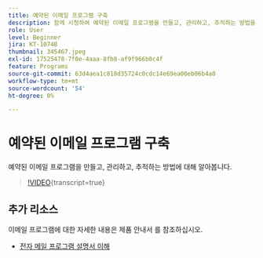 ```yaml
---
title: 예약된 이메일 프로그램 구축
description: 함께 시청하여 예약된 이메일 프로그램을 만들고, 관리하고, 추적하는 방법을 확인하십시오.
role: User
level: Beginner
jira: KT-10748
thumbnail: 345467.jpeg
exl-id: 17525478-7f0e-4aaa-8fb8-af9f966b0c4f
feature: Programs
source-git-commit: 63d4aea1c818d35724c0cdc14e69ea00eb06b4a0
workflow-type: tm+mt
source-wordcount: '54'
ht-degree: 0%

---
```


# 예약된 이메일 프로그램 구축

예약된 이메일 프로그램을 만들고, 관리하고, 추적하는 방법에 대해 알아봅니다.

>[!VIDEO](https://video.tv.adobe.com/v/3412016/?quality=12&learn=on&captions=kor){transcript=true}

## 추가 리소스

이메일 프로그램에 대한 자세한 내용은 제품 안내서 를 참조하십시오.

* [전자 메일 프로그램 설명서 이해](https://experienceleague.adobe.com/docs/marketo/using/product-docs/email-marketing/email-programs/creating-an-email-program/understanding-email-programs.html?lang=ko)
